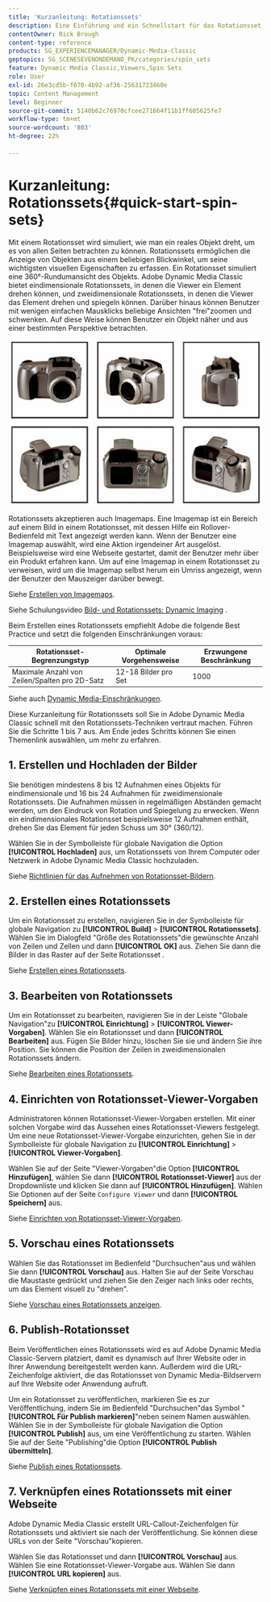 ```yaml
---
title: 'Kurzanleitung: Rotationssets'
description: Eine Einführung und ein Schnellstart für das Rotationsset, damit Sie in Adobe Dynamic Media Classic schnell arbeiten können.
contentOwner: Rick Brough
content-type: reference
products: SG_EXPERIENCEMANAGER/Dynamic-Media-Classic
geptopics: SG_SCENESEVENONDEMAND_PK/categories/spin_sets
feature: Dynamic Media Classic,Viewers,Spin Sets
role: User
exl-id: 26e3cd5b-f070-4b92-af36-25631723460e
topic: Content Management
level: Beginner
source-git-commit: 5140b62c76970cfcee271664f11b1ff605625fe7
workflow-type: tm+mt
source-wordcount: '803'
ht-degree: 22%

---
```


# Kurzanleitung: Rotationssets{#quick-start-spin-sets}

Mit einem Rotationsset wird simuliert, wie man ein reales Objekt dreht, um es von allen Seiten betrachten zu können. Rotationssets ermöglichen die Anzeige von Objekten aus einem beliebigen Blickwinkel, um seine wichtigsten visuellen Eigenschaften zu erfassen. Ein Rotationsset simuliert eine 360°-Rundumansicht des Objekts. Adobe Dynamic Media Classic bietet eindimensionale Rotationssets, in denen die Viewer ein Element drehen können, und zweidimensionale Rotationssets, in denen die Viewer das Element drehen und spiegeln können. Darüber hinaus können Benutzer mit wenigen einfachen Mausklicks beliebige Ansichten &quot;frei&quot;zoomen und schwenken. Auf diese Weise können Benutzer ein Objekt näher und aus einer bestimmten Perspektive betrachten.

![Bilder für ein Rotationsset.](/help/using/assets/spin_set.png)

Rotationssets akzeptieren auch Imagemaps. Eine Imagemap ist ein Bereich auf einem Bild in einem Rotationsset, mit dessen Hilfe ein Rollover-Bedienfeld mit Text angezeigt werden kann. Wenn der Benutzer eine Imagemap auswählt, wird eine Aktion irgendeiner Art ausgelöst. Beispielsweise wird eine Webseite gestartet, damit der Benutzer mehr über ein Produkt erfahren kann. Um auf eine Imagemap in einem Rotationsset zu verweisen, wird um die Imagemap selbst herum ein Umriss angezeigt, wenn der Benutzer den Mauszeiger darüber bewegt.

Siehe [Erstellen von Imagemaps](creating-image-maps.md).

Siehe Schulungsvideo [Bild- und Rotationssets: Dynamic Imaging](https://s7d5.scene7.com/s7viewers/html5/VideoViewer.html?videoserverurl=https://s7d5.scene7.com/is/content/&amp;emailurl=https://s7d5.scene7.com/s7/emailFriend&amp;serverUrl=https://s7d5.scene7.com/is/image/&amp;config=Scene7SharedAssets/Universal_HTML5_Video&amp;contenturl=https://s7d5.scene7.com/skins/&amp;asset=S7tutorials/556_Image%20&amp;%20Spin%20Sets_converted%20renamed_Dynamic%20Imaging-AVS) .

Beim Erstellen eines Rotationssets empfiehlt Adobe die folgende Best Practice und setzt die folgenden Einschränkungen voraus:

| Rotationsset-Begrenzungstyp | Optimale Vorgehensweise | Erzwungene Beschränkung |
| --- | --- | --- |
| Maximale Anzahl von Zeilen/Spalten pro 2D-Satz | 12-18 Bilder pro Set | 1000 |

Siehe auch [Dynamic Media-Einschränkungen](/help/using/limitations.md).

Diese Kurzanleitung für Rotationssets soll Sie in Adobe Dynamic Media Classic schnell mit den Rotationssets-Techniken vertraut machen. Führen Sie die Schritte 1 bis 7 aus. Am Ende jedes Schritts können Sie einen Themenlink auswählen, um mehr zu erfahren.

## 1. Erstellen und Hochladen der Bilder

Sie benötigen mindestens 8 bis 12 Aufnahmen eines Objekts für eindimensionale und 16 bis 24 Aufnahmen für zweidimensionale Rotationssets. Die Aufnahmen müssen in regelmäßigen Abständen gemacht werden, um den Eindruck von Rotation und Spiegelung zu erwecken. Wenn ein eindimensionales Rotationsset beispielsweise 12 Aufnahmen enthält, drehen Sie das Element für jeden Schuss um 30° (360/12).

Wählen Sie in der Symbolleiste für globale Navigation die Option **[!UICONTROL Hochladen]** aus, um Rotationssets von Ihrem Computer oder Netzwerk in Adobe Dynamic Media Classic hochzuladen.

Siehe [Richtlinien für das Aufnehmen von Rotationsset-Bildern](creating-spin-set.md#guidelines-for-shooting-spin-set-images).

## 2. Erstellen eines Rotationssets

Um ein Rotationsset zu erstellen, navigieren Sie in der Symbolleiste für globale Navigation zu **[!UICONTROL Build]** > **[!UICONTROL Rotationssets]**. Wählen Sie im Dialogfeld &quot;Größe des Rotationssets&quot;die gewünschte Anzahl von Zeilen und Zellen und dann **[!UICONTROL OK]** aus. Ziehen Sie dann die Bilder in das Raster auf der Seite Rotationsset .

Siehe [Erstellen eines Rotationssets](creating-spin-set.md#creating-a-spin-set).

## 3. Bearbeiten von Rotationssets

Um ein Rotationsset zu bearbeiten, navigieren Sie in der Leiste &quot;Globale Navigation&quot;zu **[!UICONTROL Einrichtung]** > **[!UICONTROL Viewer-Vorgaben]**. Wählen Sie ein Rotationsset und dann **[!UICONTROL Bearbeiten]** aus. Fügen Sie Bilder hinzu, löschen Sie sie und ändern Sie ihre Position. Sie können die Position der Zeilen in zweidimensionalen Rotationssets ändern.

Siehe [Bearbeiten eines Rotationssets](creating-spin-set.md#editing-a-spin-set).

## 4. Einrichten von Rotationsset-Viewer-Vorgaben

Administratoren können Rotationsset-Viewer-Vorgaben erstellen. Mit einer solchen Vorgabe wird das Aussehen eines Rotationsset-Viewers festgelegt. Um eine neue Rotationsset-Viewer-Vorgabe einzurichten, gehen Sie in der Symbolleiste für globale Navigation zu **[!UICONTROL Einrichtung]** > **[!UICONTROL Viewer-Vorgaben]**.

Wählen Sie auf der Seite &quot;Viewer-Vorgaben&quot;die Option **[!UICONTROL Hinzufügen]**, wählen Sie dann **[!UICONTROL Rotationsset-Viewer]** aus der Dropdownliste und klicken Sie dann auf **[!UICONTROL Hinzufügen]**. Wählen Sie Optionen auf der Seite `Configure Viewer` und dann **[!UICONTROL Speichern]** aus.

Siehe [Einrichten von Rotationsset-Viewer-Vorgaben](setting-spin-set-viewer-presets.md#setting-up-spin-set-viewer-presets).

## 5. Vorschau eines Rotationssets

Wählen Sie das Rotationsset im Bedienfeld &quot;Durchsuchen&quot;aus und wählen Sie dann **[!UICONTROL Vorschau]** aus. Halten Sie auf der Seite Vorschau die Maustaste gedrückt und ziehen Sie den Zeiger nach links oder rechts, um das Element visuell zu &quot;drehen&quot;.

Siehe [Vorschau eines Rotationssets anzeigen](previewing-spin-set.md#previewing-a-spin-set).

## 6. Publish-Rotationsset

Beim Veröffentlichen eines Rotationssets wird es auf Adobe Dynamic Media Classic-Servern platziert, damit es dynamisch auf Ihrer Website oder in Ihrer Anwendung bereitgestellt werden kann. Außerdem wird die URL-Zeichenfolge aktiviert, die das Rotationsset von Dynamic Media-Bildservern auf Ihre Website oder Anwendung aufruft.

Um ein Rotationsset zu veröffentlichen, markieren Sie es zur Veröffentlichung, indem Sie im Bedienfeld &quot;Durchsuchen&quot;das Symbol &quot;**[!UICONTROL Für Publish markieren]**&quot;neben seinem Namen auswählen. Wählen Sie in der Symbolleiste für globale Navigation die Option **[!UICONTROL Publish]** aus, um eine Veröffentlichung zu starten. Wählen Sie auf der Seite &quot;Publishing&quot;die Option **[!UICONTROL Publish übermitteln]**.

Siehe [Publish eines Rotationssets](publishing-spin-set.md#publishing-a-spin-set).

## 7. Verknüpfen eines Rotationssets mit einer Webseite

Adobe Dynamic Media Classic erstellt URL-Callout-Zeichenfolgen für Rotationssets und aktiviert sie nach der Veröffentlichung. Sie können diese URLs von der Seite &quot;Vorschau&quot;kopieren.

Wählen Sie das Rotationsset und dann **[!UICONTROL Vorschau]** aus. Wählen Sie eine Rotationsset-Viewer-Vorgabe aus. Wählen Sie dann **[!UICONTROL URL kopieren]** aus.

Siehe [Verknüpfen eines Rotationssets mit einer Webseite](linking-spin-set-web-page.md#linking-a-spin-set-to-a-web-page).
